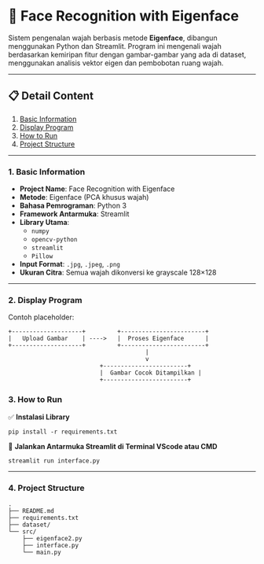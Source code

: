 # 🧠 Face Recognition with Eigenface

Sistem pengenalan wajah berbasis metode **Eigenface**, dibangun menggunakan Python dan Streamlit. Program ini mengenali wajah berdasarkan kemiripan fitur dengan gambar-gambar yang ada di dataset, menggunakan analisis vektor eigen dan pembobotan ruang wajah.

---

## 📋 Detail Content

1. [Basic Information](#1-basic-information)  
2. [Display Program](#2-display-program)  
3. [How to Run](#3-how-to-run)  
4. [Project Structure](#4-project-structure)

---

### 1. Basic Information

- **Project Name**: Face Recognition with Eigenface  
- **Metode**: Eigenface (PCA khusus wajah)  
- **Bahasa Pemrograman**: Python 3  
- **Framework Antarmuka**: Streamlit  
- **Library Utama**:
  - `numpy`
  - `opencv-python`
  - `streamlit`
  - `Pillow`
- **Input Format**: `.jpg`, `.jpeg`, `.png`
- **Ukuran Citra**: Semua wajah dikonversi ke grayscale 128×128

---

### 2. Display Program


Contoh placeholder:

```text
+--------------------+         +------------------------+
|   Upload Gambar    | ---->   |  Proses Eigenface      |
+--------------------+         +------------------------+
                                       |
                                       v
                          +------------------------+
                          |  Gambar Cocok Ditampilkan |
                          +------------------------+

```
### 3. How to Run 
✅ **Instalasi Library**
```text
pip install -r requirements.txt
```

🚀 **Jalankan Antarmuka Streamlit di Terminal VScode atau CMD**
```text
streamlit run interface.py
```

---
### 4. Project Structure
```text
.
├── README.md 
├── requirements.txt 
├── dataset/ 
└── src/ 
    ├── eigenface2.py 
    ├── interface.py
    └── main.py 
```


